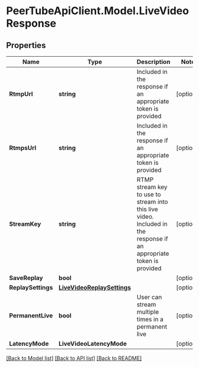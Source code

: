 # PeerTubeApiClient.Model.LiveVideoResponse

## Properties

Name | Type | Description | Notes
------------ | ------------- | ------------- | -------------
**RtmpUrl** | **string** | Included in the response if an appropriate token is provided | [optional] 
**RtmpsUrl** | **string** | Included in the response if an appropriate token is provided | [optional] 
**StreamKey** | **string** | RTMP stream key to use to stream into this live video. Included in the response if an appropriate token is provided | [optional] 
**SaveReplay** | **bool** |  | [optional] 
**ReplaySettings** | [**LiveVideoReplaySettings**](LiveVideoReplaySettings.md) |  | [optional] 
**PermanentLive** | **bool** | User can stream multiple times in a permanent live | [optional] 
**LatencyMode** | **LiveVideoLatencyMode** |  | [optional] 

[[Back to Model list]](../README.md#documentation-for-models) [[Back to API list]](../README.md#documentation-for-api-endpoints) [[Back to README]](../README.md)


